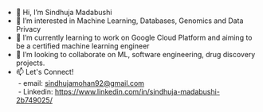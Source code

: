 - 👋 Hi, I’m Sindhuja Madabushi
- 👀 I’m interested in Machine Learning, Databases, Genomics and Data Privacy
- 🌱 I’m currently learning to work on Google Cloud Platform and aiming to be a certified machine learning engineer
- 💞️ I’m looking to collaborate on ML, software engineering, drug discovery projects.
- 📫 Let's Connect! </br>
&nbsp;- email: sindhujamohan92@gmail.com </br>
&nbsp;- Linkedin: https://www.linkedin.com/in/sindhuja-madabushi-2b749025/

<!---
sindhujamohan9/sindhujamohan9 is a ✨ special ✨ repository because its `README.md` (this file) appears on your GitHub profile.
You can click the Preview link to take a look at your changes.
--->
